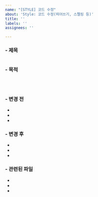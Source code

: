 ```yaml
---
name: "[STYLE] 코드 수정"
about: 'Style: 코드 수정(띄어쓰기, 스펠링 등)'
title: ''
labels: ''
assignees: ''

---
```


### - 제목
<pre></pre>

### - 목적
<pre>


</pre>

### - 변경 전
- 
- 
- 

### - 변경 후
- 
- 
- 

### - 관련된 파일
- 
- 
-
